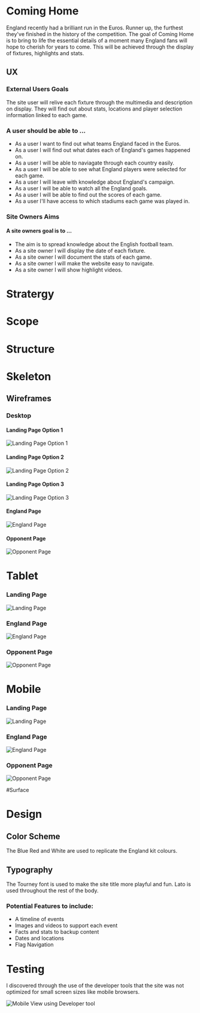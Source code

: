 # Coming Home

England recently had a brilliant run in the Euros. Runner up, the furthest they've finished in the history of the competition. The goal of Coming Home is to bring to life the essential details of a moment many England fans will hope to cherish for years to come. This will be achieved through the display of fixtures, highlights and stats.


## UX

### External Users Goals

The site user will relive each fixture through the multimedia and description on display. They will find out about stats, locations and player selection information linked to each game.

### A user should be able to …
- As a user I want to find out what teams England faced in the Euros.
- As a user I will find out what dates each of England's games happened on.
- As a user I will be able to naviagate through each country easily.
- As a user I will be able to see what England players were selected for each game.
- As a user I will leave with knowledge about England's campaign.
- As a user I will be able to watch all the England goals.
- As a user I will be able to find out the scores of each game.
- As a user I'll have access to which stadiums each game was played in.

### Site Owners Aims

#### A site owners goal is to ...

- The aim is to spread knowledge about the English football team.
- As a site owner I will display the date of each fixture.
- As a site owner I will document the stats of each game.
- As a site owner I will make the website easy to navigate.
- As a site owner I will show highlight videos.

# Stratergy

# Scope

# Structure

# Skeleton

## Wireframes

### Desktop

#### Landing Page Option 1
![Landing Page Option 1](https://i.imgur.com/4ugG6PA.png)
#### Landing Page Option 2 
![Landing Page Option 2](https://i.imgur.com/8VabWnF.png)
#### Landing Page Option 3
![Landing Page Option 3](https://i.imgur.com/smMPrVw.png)
#### England Page
![England Page](https://i.imgur.com/VFht1Vm.png)
#### Opponent Page
![Opponent Page](https://i.imgur.com/uRtFQIg.png)


# Tablet

### Landing Page
![Landing Page](https://i.imgur.com/P7Q4MhJ.png)
### England Page
![England Page](https://i.imgur.com/bPCy3KR.png)
### Opponent Page
![Opponent Page](https://i.imgur.com/pGX7OYp.png)

# Mobile

### Landing Page
![Landing Page](https://i.imgur.com/vEFirjg.png)
### England Page
![England Page]()
### Opponent Page
![Opponent Page]()

#Surface


# Design

## Color Scheme
The Blue Red and White are used to replicate the England kit colours.

## Typography
The Tourney font is used to make the site title more playful and fun. Lato is used throughout the rest of the body.

### Potential Features to include:

- A timeline of events
- Images and videos to support each event
- Facts and stats to backup content
- Dates and locations
- Flag Navigation


# Testing

I discovered through the use of the developer tools that the site was not optimized for small screen sizes like mobile browsers.

![Mobile View using Developer tool](https://i.imgur.com/IvYbIsZ.png)
